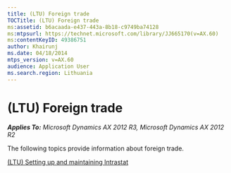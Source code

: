 ```yaml
---
title: (LTU) Foreign trade
TOCTitle: (LTU) Foreign trade
ms:assetid: b6acaada-e437-443a-8b18-c9749ba74128
ms:mtpsurl: https://technet.microsoft.com/library/JJ665170(v=AX.60)
ms:contentKeyID: 49386751
author: Khairunj
ms.date: 04/18/2014
mtps_version: v=AX.60
audience: Application User
ms.search.region: Lithuania
---
```


# (LTU) Foreign trade 


_**Applies To:** Microsoft Dynamics AX 2012 R3, Microsoft Dynamics AX 2012 R2_

The following topics provide information about foreign trade.

[(LTU) Setting up and maintaining Intrastat](ltu-setting-up-and-maintaining-intrastat.md)

  


